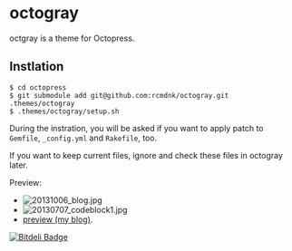 octogray
========

octgray is a theme for Octopress.

## Instlation

    $ cd octopress
    $ git submodule add git@github.com:rcmdnk/octogray.git .themes/octogray
    $ .themes/octogray/setup.sh

During the instration, you will be asked if you want to apply patch to
`Gemfile`, `_config.yml` and `Rakefile`, too.

If you want to keep current files, ignore and check these files in octogray later.

Preview:

* ![20131006_blog.jpg](http://rcmdnk.github.io/images/post/20131006_blog.jpg)
* ![20130707_codeblock1.jpg](http://rcmdnk.github.io/images/post/20130707_codeblock1.jpg)
* [preview (my blog)](http://rcmdnk.github.io/).

[![Bitdeli Badge](https://d2weczhvl823v0.cloudfront.net/rcmdnk/octogray/trend.png)](https://bitdeli.com/free "Bitdeli Badge")

